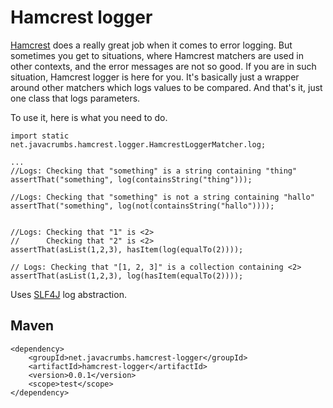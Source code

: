 Hamcrest logger
===============

[Hamcrest](https://github.com/hamcrest/JavaHamcrest) does a really great job when it comes to error logging. But sometimes you get to situations, where Hamcrest 
matchers are used in other contexts, and the error messages are not so good. If you are in such situation, 
Hamcrest logger is here for you. It's basically just a wrapper around other matchers which logs values to be 
compared. And that's it, just one class that logs parameters.

To use it, here is what you need to do.

    import static net.javacrumbs.hamcrest.logger.HamcrestLoggerMatcher.log;

    ...
    //Logs: Checking that "something" is a string containing "thing"
    assertThat("something", log(containsString("thing")));

    //Logs: Checking that "something" is not a string containing "hallo"
    assertThat("something", log(not(containsString("hallo"))));


    //Logs: Checking that "1" is <2>
    //      Checking that "2" is <2>
    assertThat(asList(1,2,3), hasItem(log(equalTo(2))));

    // Logs: Checking that "[1, 2, 3]" is a collection containing <2>
    assertThat(asList(1,2,3), log(hasItem(equalTo(2))));


Uses [SLF4J](http://www.slf4j.org/) log abstraction.


## Maven

    <dependency>
        <groupId>net.javacrumbs.hamcrest-logger</groupId>
        <artifactId>hamcrest-logger</artifactId>
        <version>0.0.1</version>
        <scope>test</scope>
    </dependency>

